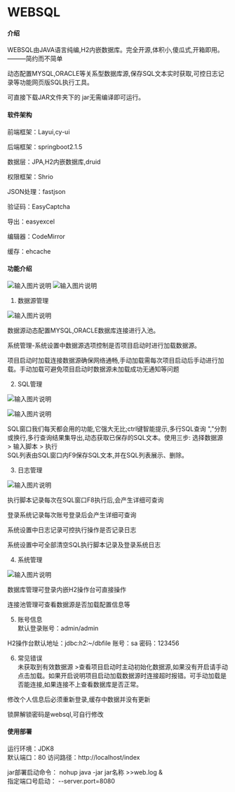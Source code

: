 # WEBSQL

#### 介绍
WEBSQL由JAVA语言纯编,H2内嵌数据库。完全开源,体积小,傻瓜式,开箱即用。 ———简约而不简单  

动态配置MYSQL,ORACLE等关系型数据库源,保存SQL文本实时获取,可控日志记录等功能网页版SQL执行工具。  

可直接下载JAR文件夹下的 jar无需编译即可运行。



#### 软件架构
前端框架：Layui,cy-ui  

后端框架：springboot2.1.5  

数据层：JPA,H2内嵌数据库,druid  

权限框架：Shrio  

JSON处理：fastjson  

验证码：EasyCaptcha   

导出：easyexcel  

编辑器：CodeMirror   

缓存：ehcache




#### 功能介绍
![输入图片说明](https://images.gitee.com/uploads/images/2019/0706/114810_62a5b9c9_1509614.png "1.png") 
![输入图片说明](https://images.gitee.com/uploads/images/2019/0706/115207_935b9c0c_1509614.png "00.png")
  


1. 数据源管理    

![输入图片说明](https://images.gitee.com/uploads/images/2019/0706/114920_6b8b4578_1509614.png "3.png")


数据源动态配置MYSQL,ORACLE数据库连接进行入池。  

系统管理-系统设置中数据源选项控制是否项目启动时进行加载数据源。  

项目启动时加载连接数据源确保网络通畅,手动加载需每次项目启动后手动进行加载。手动加载可避免项目启动时数据源未加载成功无通知等问题

        
2. SQL管理


![输入图片说明](https://images.gitee.com/uploads/images/2019/0706/114943_ac844114_1509614.png "4.png")

![输入图片说明](https://images.gitee.com/uploads/images/2019/0706/115005_79aec273_1509614.png "6.png")

SQL窗口我们每天都会用的功能,它强大无比;ctrl键智能提示,多行SQL查询 ","分割或换行,多行查询结果集导出,动态获取已保存的SQL文本。使用三步: 选择数据源 > 输入脚本 > 执行  
SQL列表由SQL窗口内F9保存SQL文本,并在SQL列表展示、删除。



3. 日志管理    

![输入图片说明](https://images.gitee.com/uploads/images/2019/0706/115108_4ea05dc4_1509614.png "7.png")




执行脚本记录每次在SQL窗口F8执行后,会产生详细可查询    

登录系统记录每次账号登录后会产生详细可查询    

系统设置中日志记录可控执行操作是否记录日志    

系统设置中可全部清空SQL执行脚本记录及登录系统日志

4. 系统管理       

![输入图片说明](https://images.gitee.com/uploads/images/2019/0706/115131_4472e186_1509614.png "8.png")
    
  

数据库管理可登录内嵌H2操作台可直接操作

连接池管理可查看数据源是否加载配置信息等

5. 账号信息  
默认登录账号：admin/admin  

H2操作台默认地址：jdbc:h2:~/dbfile 账号：sa 密码：123456    

6. 常见错误  
未获取到有效数据源 >查看项目启动时主动初始化数据源,如果没有开启请手动点击加载。如果开启说明项目启动加载数据源时连接超时报错。可手动加载是否能连接,如果连接不上查看数据库是否正常。  


修改个人信息后必须重新登录,缓存中数据并没有更新  

锁屏解锁密码是websql,可自行修改 





#### 使用部署
运行环境：JDK8  
默认端口：80
访问路径：http://localhost/index

jar部署启动命令： nohup java -jar jar名称  >>web.log &  
指定端口号启动：   --server.port=8080 




